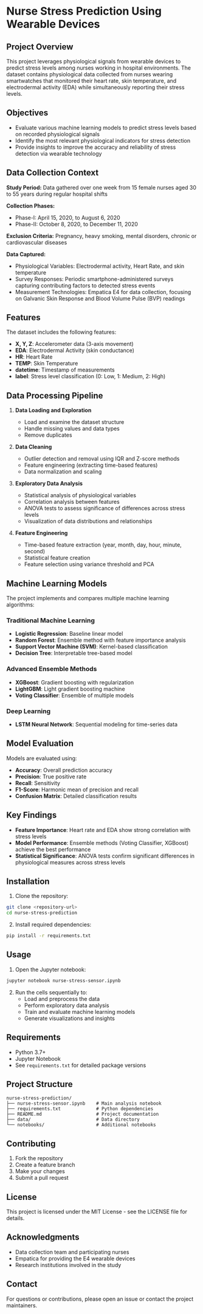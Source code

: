 # Nurse Stress Prediction Using Wearable Devices

## Project Overview

This project leverages physiological signals from wearable devices to predict stress levels among nurses working in hospital environments. The dataset contains physiological data collected from nurses wearing smartwatches that monitored their heart rate, skin temperature, and electrodermal activity (EDA) while simultaneously reporting their stress levels.

## Objectives

- Evaluate various machine learning models to predict stress levels based on recorded physiological signals
- Identify the most relevant physiological indicators for stress detection
- Provide insights to improve the accuracy and reliability of stress detection via wearable technology

## Data Collection Context

**Study Period:** Data gathered over one week from 15 female nurses aged 30 to 55 years during regular hospital shifts

**Collection Phases:**
- Phase-I: April 15, 2020, to August 6, 2020
- Phase-II: October 8, 2020, to December 11, 2020

**Exclusion Criteria:** Pregnancy, heavy smoking, mental disorders, chronic or cardiovascular diseases

**Data Captured:**
- Physiological Variables: Electrodermal activity, Heart Rate, and skin temperature
- Survey Responses: Periodic smartphone-administered surveys capturing contributing factors to detected stress events
- Measurement Technologies: Empatica E4 for data collection, focusing on Galvanic Skin Response and Blood Volume Pulse (BVP) readings

## Features

The dataset includes the following features:
- **X, Y, Z**: Accelerometer data (3-axis movement)
- **EDA**: Electrodermal Activity (skin conductance)
- **HR**: Heart Rate
- **TEMP**: Skin Temperature
- **datetime**: Timestamp of measurements
- **label**: Stress level classification (0: Low, 1: Medium, 2: High)

## Data Processing Pipeline

1. **Data Loading and Exploration**
   - Load and examine the dataset structure
   - Handle missing values and data types
   - Remove duplicates

2. **Data Cleaning**
   - Outlier detection and removal using IQR and Z-score methods
   - Feature engineering (extracting time-based features)
   - Data normalization and scaling

3. **Exploratory Data Analysis**
   - Statistical analysis of physiological variables
   - Correlation analysis between features
   - ANOVA tests to assess significance of differences across stress levels
   - Visualization of data distributions and relationships

4. **Feature Engineering**
   - Time-based feature extraction (year, month, day, hour, minute, second)
   - Statistical feature creation
   - Feature selection using variance threshold and PCA

## Machine Learning Models

The project implements and compares multiple machine learning algorithms:

### Traditional Machine Learning
- **Logistic Regression**: Baseline linear model
- **Random Forest**: Ensemble method with feature importance analysis
- **Support Vector Machine (SVM)**: Kernel-based classification
- **Decision Tree**: Interpretable tree-based model

### Advanced Ensemble Methods
- **XGBoost**: Gradient boosting with regularization
- **LightGBM**: Light gradient boosting machine
- **Voting Classifier**: Ensemble of multiple models

### Deep Learning
- **LSTM Neural Network**: Sequential modeling for time-series data

## Model Evaluation

Models are evaluated using:
- **Accuracy**: Overall prediction accuracy
- **Precision**: True positive rate
- **Recall**: Sensitivity
- **F1-Score**: Harmonic mean of precision and recall
- **Confusion Matrix**: Detailed classification results

## Key Findings

- **Feature Importance**: Heart rate and EDA show strong correlation with stress levels
- **Model Performance**: Ensemble methods (Voting Classifier, XGBoost) achieve the best performance
- **Statistical Significance**: ANOVA tests confirm significant differences in physiological measures across stress levels

## Installation

1. Clone the repository:
```bash
git clone <repository-url>
cd nurse-stress-prediction
```

2. Install required dependencies:
```bash
pip install -r requirements.txt
```

## Usage

1. Open the Jupyter notebook:
```bash
jupyter notebook nurse-stress-sensor.ipynb
```

2. Run the cells sequentially to:
   - Load and preprocess the data
   - Perform exploratory data analysis
   - Train and evaluate machine learning models
   - Generate visualizations and insights

## Requirements

- Python 3.7+
- Jupyter Notebook
- See `requirements.txt` for detailed package versions

## Project Structure

```
nurse-stress-prediction/
├── nurse-stress-sensor.ipynb    # Main analysis notebook
├── requirements.txt             # Python dependencies
├── README.md                    # Project documentation
├── data/                        # Data directory
└── notebooks/                   # Additional notebooks
```

## Contributing

1. Fork the repository
2. Create a feature branch
3. Make your changes
4. Submit a pull request

## License

This project is licensed under the MIT License - see the LICENSE file for details.

## Acknowledgments

- Data collection team and participating nurses
- Empatica for providing the E4 wearable devices
- Research institutions involved in the study

## Contact

For questions or contributions, please open an issue or contact the project maintainers. 